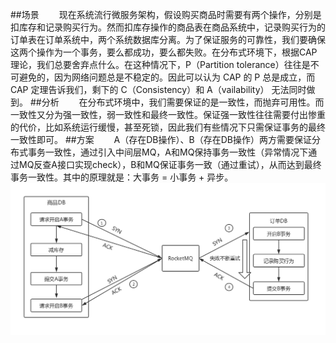 ##场景
&emsp;&emsp;现在系统流行微服务架构，假设购买商品时需要有两个操作，分别是扣库存和记录购买行为。然而扣库存操作的商品表在商品系统中，记录购买行为的订单表在订单系统中，两个系统数据库分离。为了保证服务的可靠性，我们要确保这两个操作为一个事务，要么都成功，要么都失败。在分布式环境下，根据CAP理论，我们总要舍弃点什么。在这种情况下，P（Partition tolerance）往往是不可避免的，因为网络问题总是不稳定的。因此可以认为 CAP 的 P 总是成立，而CAP 定理告诉我们，剩下的 C（Consistency）和 A（vailability） 无法同时做到。
##分析
&emsp;&emsp;在分布式环境中，我们需要保证的是一致性，而抛弃可用性。而一致性又分为强一致性，弱一致性和最终一致性。保证强一致性往往需要付出惨重的代价，比如系统运行缓慢，甚至死锁，因此我们有些情况下只需保证事务的最终一致性即可。
##方案
&emsp;&emsp;A（存在DB操作）、B（存在DB操作）两方需要保证分布式事务一致性，通过引入中间层MQ，A和MQ保持事务一致性（异常情况下通过MQ反查A接口实现check），B和MQ保证事务一致（通过重试），从而达到最终事务一致性。其中的原理就是：大事务 = 小事务 + 异步。
![](/assets/未命名文件.png)
&emsp;&emsp;